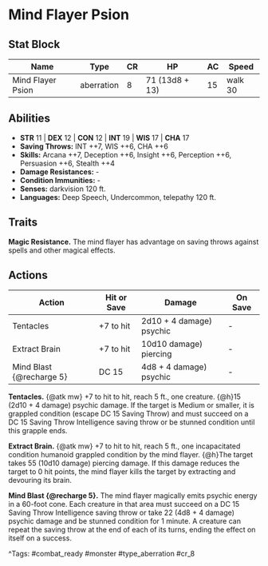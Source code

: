 # Mind Flayer Psion

## Stat Block

| Name | Type | CR | HP | AC | Speed |
|------|------|----|----|----|-------|
| Mind Flayer Psion | aberration | 8 | 71 (13d8 + 13) | 15 | walk 30 |

## Abilities

- **STR** 11 | **DEX** 12 | **CON** 12 | **INT** 19 | **WIS** 17 | **CHA** 17
- **Saving Throws:** INT ++7, WIS ++6, CHA ++6  
- **Skills:** Arcana ++7, Deception ++6, Insight ++6, Perception ++6, Persuasion ++6, Stealth ++4  
- **Damage Resistances:** -  
- **Condition Immunities:** -  
- **Senses:** darkvision 120 ft.  
- **Languages:** Deep Speech, Undercommon, telepathy 120 ft.

## Traits

**Magic Resistance.** The mind flayer has advantage on saving throws against spells and other magical effects.


## Actions

| Action | Hit or Save | Damage | On Save |
|--------|--------------|--------|----------|
| Tentacles | +7 to hit | 2d10 + 4 damage) psychic | - |
| Extract Brain | +7 to hit | 10d10 damage) piercing | - |
| Mind Blast {@recharge 5} | DC 15 | 4d8 + 4 damage) psychic | - |

**Tentacles.** {@atk mw} +7 to hit to hit, reach 5 ft., one creature. {@h}15 (2d10 + 4 damage) psychic damage. If the target is Medium or smaller, it is grappled condition (escape DC 15 Saving Throw) and must succeed on a DC 15 Saving Throw Intelligence saving throw or be stunned condition until this grapple ends.

**Extract Brain.** {@atk mw} +7 to hit to hit, reach 5 ft., one incapacitated condition humanoid grappled condition by the mind flayer. {@h}The target takes 55 (10d10 damage) piercing damage. If this damage reduces the target to 0 hit points, the mind flayer kills the target by extracting and devouring its brain.

**Mind Blast {@recharge 5}.** The mind flayer magically emits psychic energy in a 60-foot cone. Each creature in that area must succeed on a DC 15 Saving Throw Intelligence saving throw or take 22 (4d8 + 4 damage) psychic damage and be stunned condition for 1 minute. A creature can repeat the saving throw at the end of each of its turns, ending the effect on itself on a success.


^Tags: #combat_ready #monster #type_aberration #cr_8